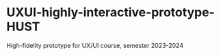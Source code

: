 # UXUI-highly-interactive-prototype-HUST
High-fidelity prototype for UX/UI course, semester 2023-2024

